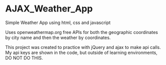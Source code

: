 # AJAX_Weather_App
Simple Weather App using html, css and javascript

Uses openweathermap.org free APIs for both the geographic coordinates by city name and then the weather by coordinates. 

This project was created to practice with jQuery and ajax to make api calls. 
My api keys are shown in the code, but outside of learning environments, DO NOT DO THIS.
